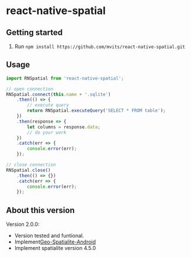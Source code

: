
# react-native-spatial


## Getting started

1. Run `npm install https://github.com/mvits/react-native-spatial.git`


## Usage
```javascript
import RNSpatial from 'react-native-spatial';

// open connection
RNSpatial.connect(this.name + '.sqlite')
    .then(() => {
		// execute query
        return RNSpatial.executeQuery('SELECT * FROM table');
	})
	.then(response => {
		let columns = response.data;
		// do your work
	})
	.catch(err => {
		console.error(err);
	});

// close connection
RNSpatial.close()
	.then(() => {})
	.catch(err => {
		console.error(err);
	});
```
## About this version

Version 2.0.0:

* Version tested and funtional.
* Implement[Geo-Spatialite-Android](https://github.com/mvits/Geo-Spatialite-Android/tree/1.0.0.0)
* Implement spatialite version 4.5.0
